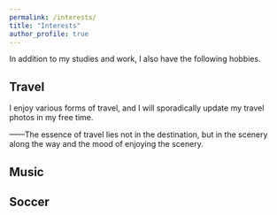```yaml
---
permalink: /interests/
title: "Interests"
author_profile: true
---
```





In addition to my studies and work, I also have the following hobbies.

<h2>Travel</h2>
I enjoy various forms of travel, and I will sporadically update my travel photos in my free time.

——The essence of travel lies not in the destination, but in the scenery along the way and the mood of enjoying the scenery.

<h2>Music</h2>

<h2>Soccer</h2>
